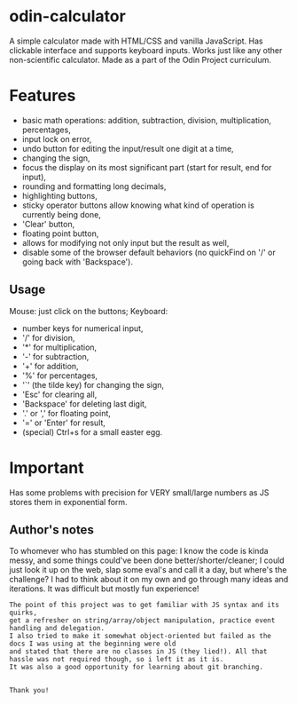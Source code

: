 # odin-calculator

A simple calculator made with HTML/CSS and vanilla JavaScript.
Has clickable interface and supports keyboard inputs.
Works just like any other non-scientific calculator.
Made as a part of the Odin Project curriculum.


# Features

- basic math operations: addition, subtraction, division, multiplication, percentages,
- input lock on error,
- undo button for editing the input/result one digit at a time,
- changing the sign,
- focus the display on its most significant part (start for result, end for input),
- rounding and formatting long decimals,
- highlighting buttons,
- sticky operator buttons allow knowing what kind of operation is currently being done,
- 'Clear' button,
- floating point button,
- allows for modifying not only input but the result as well,
- disable some of the browser default behaviors (no quickFind on '/' or going back with 'Backspace').


## Usage

Mouse: just click on the buttons;
Keyboard:
- number keys for numerical input,
- '/' for division,
- '*' for multiplication,
- '-' for subtraction,
- '+' for addition,
- '%' for percentages,
- '`' (the tilde key) for changing the sign,
- 'Esc' for clearing all,
- 'Backspace' for deleting last digit,
- '.' or ',' for floating point,
- '=' or 'Enter' for result,
- (special) Ctrl+s for a small easter egg.


# Important

Has some problems with precision for VERY small/large numbers as JS stores them in exponential form.


## Author's notes

To whomever who has stumbled on this page:
    I know the code is kinda messy, and some things could've been done better/shorter/cleaner;
    I could just look it up on the web, slap some eval's and call it a day, but where's the challenge?
    I had to think about it on my own and go through many ideas and iterations. It was difficult but mostly fun experience!

    The point of this project was to get familiar with JS syntax and its quirks,
    get a refresher on string/array/object manipulation, practice event handling and delegation.
    I also tried to make it somewhat object-oriented but failed as the docs I was using at the beginning were old
    and stated that there are no classes in JS (they lied!). All that hassle was not required though, so i left it as it is.
    It was also a good opportunity for learning about git branching.

    
    Thank you!